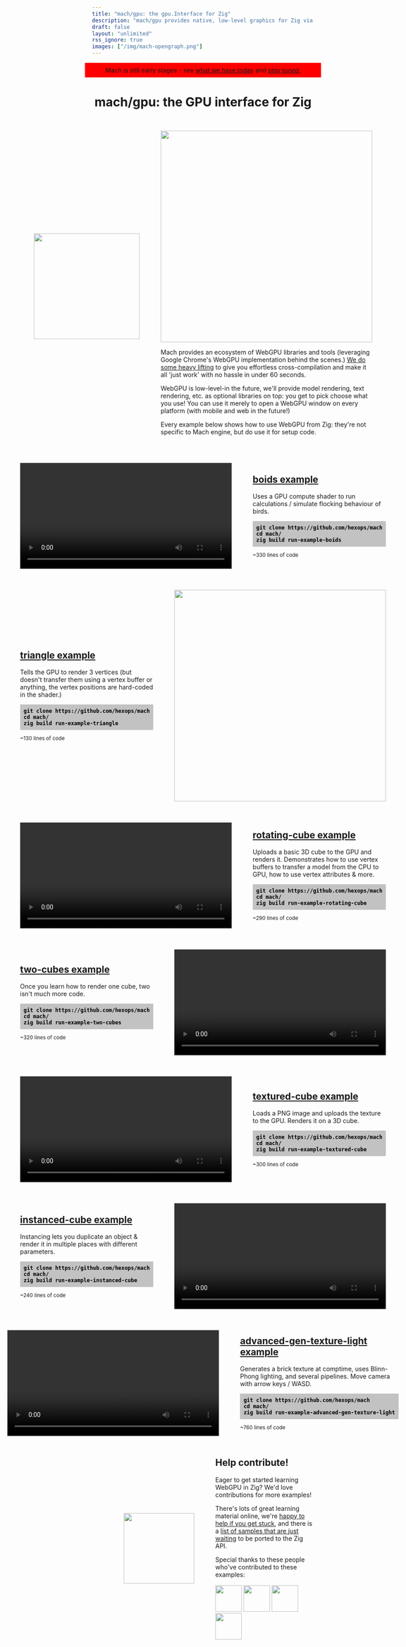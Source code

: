 ```yaml
---
title: "mach/gpu: the gpu.Interface for Zig"
description: "mach/gpu provides native, low-level graphics for Zig via WebGPU (DirectX 12, Metal, and Vulkan.) Get started in under 60s with these examples."
draft: false
layout: "unlimited"
rss_ignore: true
images: ["/img/mach-opengraph.png"]
---
```


<style>
.p-warning {
    text-align: center;
    padding: 0;
    padding-top: 0.5rem;
    padding-bottom: 0.5rem;
    background: red;
    margin-left: -1rem;
    margin-right: -1rem;
}
.p-section {
    display: flex;
    flex-direction: row;
    margin-top: 3rem;
    align-items: center;
    justify-content: center;
}
.p-section-highlight {
    margin-top: 4rem;
    margin-bottom: 2rem;
}
.p-section-right {
    margin-left: 3rem;
}
.p-section-left {
    margin-right: 3rem;
}
.p-img-left {
    height: 10rem;
    margin-left: 4.5rem;
}
.p-img-right {
    height: 10rem;
    margin-right: 4.5rem;
}
.p-logo { margin-right: 3rem; margin-top: 2rem; }
.p-logo>img {
    height: 10rem;
    width: 100%;
}

h2 {
    text-align: left;
    margin-top: 0;
}

.code-inline {
    display: inline-block;
    padding-top: 0.25rem;
    padding-bottom: 0.25rem;
}
.code-inline>a {
    color: black;
}

.code {
    text-align: left;
    background: #c2c2c2;
    color: black;
    padding: 0.5rem;
    font-weight: bold;
}

.code::-moz-selection { /* Code for Firefox */
  color: white;
  background: black;
}

.code::selection {
  color: white;
  background: black;
}

@media (max-width:700px) {
    .p-warning { margin-top: 0; }
    .p-logo { margin: auto; margin-top: 0; margin-bottom: -2rem; }
    .p-logo img { margin-top: -1rem; }
    .p-section { margin-top: 4rem; flex-direction: column; }
    .p-section h2 { text-align: center; }
    .p-section-right { margin-left: 0; }
    .p-section-left { margin-right: 0; }
    .p-section small { margin: 0; display: block; text-align: center; }
    .p-img-left { margin: auto; margin-top: 2rem; margin-bottom: -1rem; height: 6rem; }
    .p-img-right { margin: auto; margin-bottom: 2rem; margin-top: -1rem; height: 6rem; }
    .p-section iframe {
        width: 100%;
        height: 15rem;
    }
}

.animated-demo > video, .static-demo > img {
    width: 30rem;
}
</style>

<div class="p-warning">
    Mach is still early stages - see <a href="/#early-stages">what we have today</a> and <em><a href="https://twitter.com/machengine">stay tuned.</a></em>
</div>

<h1 align="center">mach/gpu: the GPU interface for Zig</h1>
<div class="p-section">
    <img style="height: 15rem;" src="https://user-images.githubusercontent.com/3173176/163735828-eb10335d-c984-4f7b-90cc-1e0a0edec1d0.png"></img>
    <div class="p-section-right">
        <img style="width: 30rem;" src="https://user-images.githubusercontent.com/3173176/160261203-505aa417-e990-45bb-8a3d-17e224f1506c.png" />
        <p>Mach provides an ecosystem of WebGPU libraries and tools (leveraging Google Chrome's WebGPU implementation behind the scenes.) <a href="https://devlog.hexops.com/2022/mach-v0.1-zig-graphics-in-60s#behind-the-scenes">We do some heavy lifting</a> to give you effortless cross-compilation and make it all 'just work' with no hassle in under 60 seconds.</p>
        <p>WebGPU is low-level-in the future, we'll provide model rendering, text rendering, etc. as optional libraries on top: you get to pick choose what you use! You can use it merely to open a WebGPU window on every platform (with mobile and web in the future!)</p>
        <p>Every example below shows how to use WebGPU from Zig: they're not specific to Mach engine, but do use it for setup code.</p>
    </div>
</div>

<div class="p-section">
    <a class="animated-demo" href="https://user-images.githubusercontent.com/3173176/163732353-14657abc-d8d6-4367-847f-2b06821a1727.mp4">
        <video autoplay loop>
        <source src="https://user-images.githubusercontent.com/3173176/163732353-14657abc-d8d6-4367-847f-2b06821a1727.mp4" type="video/mp4">
        </video>
    </a>
    <div class="p-section-right">
        <h2><a href="https://github.com/hexops/mach/tree/main/examples/boids">boids example</a></h2>
        <p>Uses a GPU compute shader to run calculations / simulate flocking behaviour of birds.</p>
        <div>
<code><pre class="code">
git clone https://github.com/hexops/mach
cd mach/
zig build run-example-boids
</pre></code>
        </div>
        <small>~330 lines of code</small>
    </div>
</div>

<div class="p-section">
    <div class="p-section-left">
        <h2><a href="https://github.com/hexops/mach/tree/main/examples/triangle">triangle example</a></h2>
        <p>Tells the GPU to render 3 vertices (but doesn't transfer them using a vertex buffer or anything, the vertex positions are hard-coded in the shader.)</p>
        <div>
<code><pre class="code">
git clone https://github.com/hexops/mach
cd mach/
zig build run-example-triangle
</pre></code>
        </div>
        <small>~130 lines of code</small>
    </div>
    <a class="static-demo" href="https://user-images.githubusercontent.com/3173176/163738403-7f3f44aa-0982-49df-9c03-e78638194b86.png">
        <img src="https://user-images.githubusercontent.com/3173176/163738403-7f3f44aa-0982-49df-9c03-e78638194b86.png" />
    </a>
</div>

<div class="p-section">
    <a class="animated-demo" href="https://user-images.githubusercontent.com/3173176/163732380-77f0485d-35e2-4ae9-bc90-46962a33e369.mp4">
        <video autoplay loop>
        <source src="https://user-images.githubusercontent.com/3173176/163732380-77f0485d-35e2-4ae9-bc90-46962a33e369.mp4" type="video/mp4">
        </video>
    </a>
    <div class="p-section-right">
        <h2><a href="https://github.com/hexops/mach/tree/main/examples/rotating-cube">rotating-cube example</a></h2>
        <p>Uploads a basic 3D cube to the GPU and renders it. Demonstrates how to use vertex buffers to transfer a model from the CPU to GPU, how to use vertex attributes & more.</p>
        <div>
<code><pre class="code">
git clone https://github.com/hexops/mach
cd mach/
zig build run-example-rotating-cube
</pre></code>
        </div>
        <small>~290 lines of code</small>
    </div>
</div>

<div class="p-section">
    <div class="p-section-left">
        <h2><a href="https://github.com/hexops/mach/tree/main/examples/two-cubes">two-cubes example</a></h2>
        <p>Once you learn how to render one cube, two isn't much more code.</p>
        <div>
<code><pre class="code">
git clone https://github.com/hexops/mach
cd mach/
zig build run-example-two-cubes
</pre></code>
        </div>
        <small>~320 lines of code</small>
    </div>
    <a class="animated-demo" href="https://user-images.githubusercontent.com/3173176/163733010-df1cca4f-bd3f-403b-b785-5bc58fa04e10.mp4">
        <video autoplay loop>
        <source src="https://user-images.githubusercontent.com/3173176/163733010-df1cca4f-bd3f-403b-b785-5bc58fa04e10.mp4" type="video/mp4">
        </video>
    </a>
</div>

<div class="p-section">
    <a class="animated-demo" href="https://user-images.githubusercontent.com/3173176/164985623-93e01957-a86b-4607-827d-2a6cda32a409.mp4">
        <video autoplay loop>
        <source src="https://user-images.githubusercontent.com/3173176/164985623-93e01957-a86b-4607-827d-2a6cda32a409.mp4" type="video/mp4">
        </video>
    </a>
    <div class="p-section-right">
        <h2><a href="https://github.com/hexops/mach/tree/main/examples/textured-cube">textured-cube example</a></h2>
        <p>Loads a PNG image and uploads the texture to the GPU. Renders it on a 3D cube.</p>
        <div>
<code><pre class="code">
git clone https://github.com/hexops/mach
cd mach/
zig build run-example-textured-cube
</pre></code>
        </div>
        <small>~300 lines of code</small>
    </div>
</div>

<div class="p-section">
    <div class="p-section-left">
        <h2><a href="https://github.com/hexops/mach/tree/main/examples/instanced-cube">instanced-cube example</a></h2>
        <p>Instancing lets you duplicate an object & render it in multiple places with different parameters.</p>
        <div>
<code><pre class="code">
git clone https://github.com/hexops/mach
cd mach/
zig build run-example-instanced-cube
</pre></code>
        </div>
        <small>~240 lines of code</small>
    </div>
    <a class="animated-demo" href="https://user-images.githubusercontent.com/3173176/164985617-43c42aed-4f04-44a1-80c8-018cd124cbeb.mp4">
        <video autoplay loop>
        <source src="https://user-images.githubusercontent.com/3173176/164985617-43c42aed-4f04-44a1-80c8-018cd124cbeb.mp4" type="video/mp4">
        </video>
    </a>
</div>

<div class="p-section">
    <a class="animated-demo" href="https://user-images.githubusercontent.com/3173176/164985604-8f86fac1-68aa-4f64-a33f-1f7f45219d31.mp4">
        <video autoplay loop>
        <source src="https://user-images.githubusercontent.com/3173176/164985604-8f86fac1-68aa-4f64-a33f-1f7f45219d31.mp4" type="video/mp4">
        </video>
    </a>
    <div class="p-section-right">
        <h2><a href="https://github.com/hexops/mach/tree/main/examples/advanced-gen-texture-light">advanced-gen-texture-light example</a></h2>
        <p>Generates a brick texture at comptime, uses Blinn-Phong lighting, and several pipelines. Move camera with arrow keys / WASD.</p>
        <div>
<code><pre class="code">
git clone https://github.com/hexops/mach
cd mach/
zig build run-example-advanced-gen-texture-light
</pre></code>
        </div>
        <small>~760 lines of code</small>
    </div>
</div>

<div class="p-section">
    <img class="p-img-left" src="/img/people.svg"></img>
    <div class="p-section-right">
        <h2>Help contribute!</h2>
        <p>Eager to get started learning WebGPU in Zig? We'd love contributions for more examples!</p>
        <p>There's lots of great learning material online, we're <a href="https://matrix.to/#/#hexops:matrix.org">happy to help if you get stuck</a>, and there is a <a href="https://github.com/hexops/mach/issues/230">list of samples that are just waiting</a> to be ported to the Zig API.</p>
        <p>Special thanks to these people who've contributed to these examples:</p>
        <div style="max-width: 40rem; text-align: left; margin-top: 1rem;">
            <a href="https://github.com/Andoryuuta"><img src="https://images.weserv.nl/?url=github.com/Andoryuuta.png?v=4&h=60&w=60&fit=cover&mask=circle&maxage=7d" width="60px" alt="" /></a>
            <a href="https://github.com/PiergiorgioZagaria"><img src="https://images.weserv.nl/?url=github.com/PiergiorgioZagaria.png?v=4&h=60&w=60&fit=cover&mask=circle&maxage=7d" width="60px" alt="" /></a>
            <a href="https://github.com/d3m1gd"><img src="https://images.weserv.nl/?url=github.com/d3m1gd.png?v=4&h=60&w=60&fit=cover&mask=circle&maxage=7d" width="60px" alt="" /></a>
            <a href="https://github.com/johanfforsberg"><img src="https://images.weserv.nl/?url=github.com/johanfforsberg.png?v=4&h=60&w=60&fit=cover&mask=circle&maxage=7d" width="60px" alt="" /></a>
        </div>
    </div>
</div>
